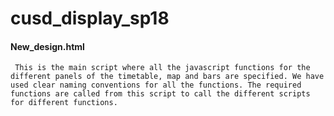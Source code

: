# cusd_display_sp18

#### New_design.html 
     This is the main script where all the javascript functions for the different panels of the timetable, map and bars are specified. We have used clear naming conventions for all the functions. The required functions are called from this script to call the different scripts for different functions.
